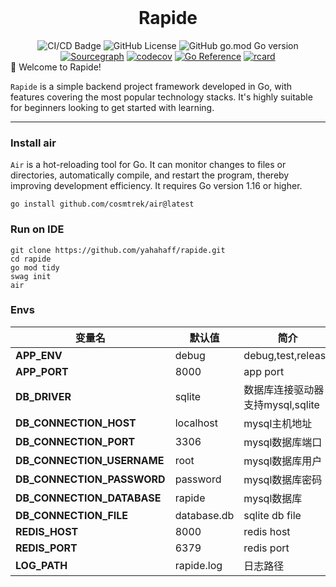 <div align="center">
<br/>
<h1>Rapide</h1>
</div>

<div align="center">
  <img src="https://github.com/yahahaff/rapide/workflows/Go/badge.svg" alt="CI/CD Badge">
  <img src="https://img.shields.io/github/license/yahahaff/rapide?style=flat-square" alt="GitHub License">
  <img src="https://img.shields.io/github/go-mod/go-version/yahahaff/rapide" alt="GitHub go.mod Go version">
  <a href="https://sourcegraph.com/github.com/yahahaff/rapide/-/tree/codec?badge"><img src="https://sourcegraph.com/github.com/yahahaff/rapide/-/badge.svg?v=4" alt="Sourcegraph"></a>
  <a href="https://codecov.io/gh/yahahaff/rapide"><img src="https://codecov.io/gh/yahahaff/rapide/branch/main/graph/badge.svg?v=4" alt="codecov"></a>
  <a href="https://pkg.go.dev/github.com/yahahaff/rapide/codec"><img src="https://pkg.go.dev/badge/github.com/yahahaff/rapide/codec.svg" alt="Go Reference"></a>
  <a href="https://goreportcard.com/report/github.com/yahahaff/rapide/codec"><img src="https://goreportcard.com/badge/github.com/yahahaff/rapide?v=4" alt="rcard"></a>

</div>
👋 Welcome to Rapide!

`Rapide` is a simple backend project framework developed in Go, with features covering the most popular technology stacks. It's highly suitable for beginners looking to get started with learning.

---
### Install air
`Air` is a hot-reloading tool for Go. It can monitor changes to files or directories, automatically compile, and restart the program, thereby improving development efficiency. It requires Go version 1.16 or higher.
 ```shell
 go install github.com/cosmtrek/air@latest
 ```
### Run on IDE
```shell
git clone https://github.com/yahahaff/rapide.git
cd rapide
go mod tidy
swag init
air
```
### Envs
| 变量名                        | 默认值         | 简介                      |
|----------------------------|-------------|-------------------------|
| **APP_ENV**                | debug       | debug,test,release      |
| **APP_PORT**               | 8000        | app port                |
| **DB_DRIVER**              | sqlite      | 数据库连接驱动器 支持mysql,sqlite |
| **DB_CONNECTION_HOST**     | localhost   | mysql主机地址               |
| **DB_CONNECTION_PORT**     | 3306        | mysql数据库端口              |
| **DB_CONNECTION_USERNAME** | root        | mysql数据库用户              |
| **DB_CONNECTION_PASSWORD** | password    | mysql数据库密码              |
| **DB_CONNECTION_DATABASE** | rapide      | mysql数据库                |
| **DB_CONNECTION_FILE**     | database.db | sqlite db file          |
| **REDIS_HOST**             | 8000        | redis host              |
| **REDIS_PORT**             | 6379        | redis port              |
| **LOG_PATH**               | rapide.log  | 日志路径                    |
